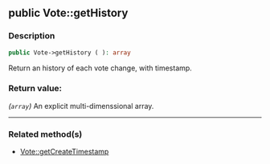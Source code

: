 ## public Vote::getHistory

### Description    

```php
public Vote->getHistory ( ): array
```

Return an history of each vote change, with timestamp.
    

### Return value:   

*(```array```)* An explicit multi-dimenssional array.


---------------------------------------

### Related method(s)      

* [Vote::getCreateTimestamp](/Docs/MethodsReferences/Vote%20Class/public%20Vote--getCreateTimestamp.md)    
